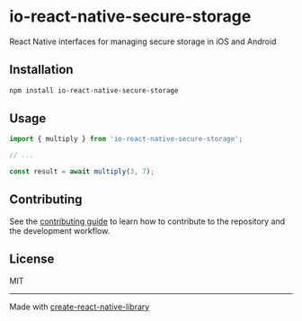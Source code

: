 # io-react-native-secure-storage

React Native interfaces for managing secure storage in iOS and Android

## Installation

```sh
npm install io-react-native-secure-storage
```

## Usage

```js
import { multiply } from 'io-react-native-secure-storage';

// ...

const result = await multiply(3, 7);
```

## Contributing

See the [contributing guide](CONTRIBUTING.md) to learn how to contribute to the repository and the development workflow.

## License

MIT

---

Made with [create-react-native-library](https://github.com/callstack/react-native-builder-bob)

